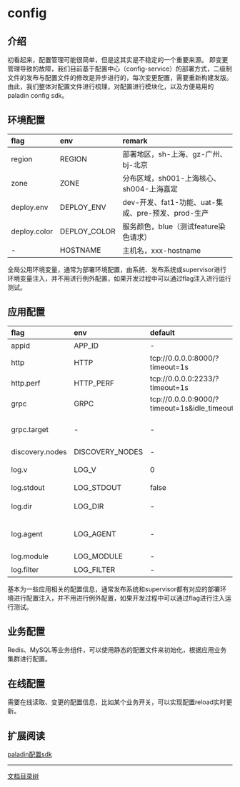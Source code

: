 # config

## 介绍
初看起来，配置管理可能很简单，但是这其实是不稳定的一个重要来源。
即变更管理导致的故障，我们目前基于配置中心（config-service）的部署方式，二级制文件的发布与配置文件的修改是异步进行的，每次变更配置，需要重新构建发版。
由此，我们整体对配置文件进行梳理，对配置进行模块化，以及方便易用的paladin config sdk。

## 环境配置

| flag   | env   | remark |
|:----------|:----------|:------|
| region | REGION | 部署地区，sh-上海、gz-广州、bj-北京 |
| zone | ZONE | 分布区域，sh001-上海核心、sh004-上海嘉定 |
| deploy.env | DEPLOY_ENV | dev-开发、fat1-功能、uat-集成、pre-预发、prod-生产 |
| deploy.color | DEPLOY_COLOR | 服务颜色，blue（测试feature染色请求） |
| - | HOSTNAME | 主机名，xxx-hostname |

全局公用环境变量，通常为部署环境配置，由系统、发布系统或supervisor进行环境变量注入，并不用进行例外配置，如果开发过程中可以通过flag注入进行运行测试。

## 应用配置

| flag   | env   |      default      |  remark |
|:----------|:----------|:-------------|:------|
| appid | APP_ID | - | 应用ID |
| http | HTTP | tcp://0.0.0.0:8000/?timeout=1s | http 监听端口 |
| http.perf | HTTP_PERF | tcp://0.0.0.0:2233/?timeout=1s | http perf 监听端口 |
| grpc | GRPC | tcp://0.0.0.0:9000/?timeout=1s&idle_timeout=60s | grpc 监听端口 |
| grpc.target | - | - | 指定服务运行：<br>-grpc.target=demo.service=127.0.0.1:9000 <br>-grpc.target=demo.service=127.0.0.2:9000 |
| discovery.nodes | DISCOVERY_NODES | - | 服务发现节点：127.0.0.1:7171,127.0.0.2:7171 |
| log.v | LOG_V |  0 | 日志级别：<br>DEBUG:0 INFO:1 WARN:2 ERROR:3 FATAL:4 |
| log.stdout | LOG_STDOUT | false | 是否标准输出：true、false|
| log.dir | LOG_DIR | - | 日志文件目录，如果配置会输出日志到文件，否则不输出日志文件 |
| log.agent | LOG_AGENT | - | 日志采集agent：<br>unixpacket:///var/run/lancer/collector_tcp.sock?timeout=100ms&chan=1024 |
| log.module | LOG_MODULE | - | 指定field信息 format: file=1,file2=2. |
| log.filter | LOG_FILTER | - | 过虑敏感信息 format: field1,field2. |

基本为一些应用相关的配置信息，通常发布系统和supervisor都有对应的部署环境进行配置注入，并不用进行例外配置，如果开发过程中可以通过flag进行注入运行测试。

## 业务配置
Redis、MySQL等业务组件，可以使用静态的配置文件来初始化，根据应用业务集群进行配置。

## 在线配置
需要在线读取、变更的配置信息，比如某个业务开关，可以实现配置reload实时更新。

## 扩展阅读

[paladin配置sdk](config-paladin.md)  

-------------

[文档目录树](summary.md)
